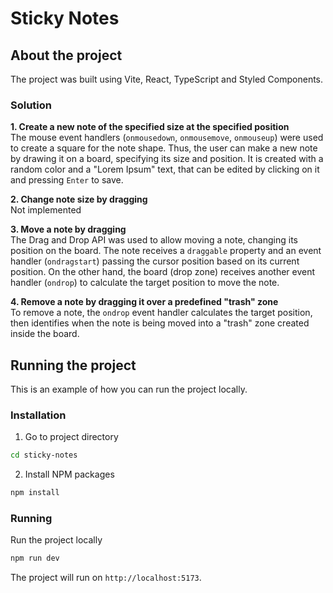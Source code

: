 # Sticky Notes

## About the project

The project was built using Vite, React, TypeScript and Styled Components.

### Solution

**1. Create a new note of the specified size at the specified position**  
 The mouse event handlers (`onmousedown`, `onmousemove`, `onmouseup`) were used to create a square for the note shape. Thus, the user can make a new note by drawing it on a board, specifying its size and position. It is created with a random color and a "Lorem Ipsum" text, that can be edited by clicking on it and pressing `Enter` to save.

**2. Change note size by dragging**  
 Not implemented

**3. Move a note by dragging**  
 The Drag and Drop API was used to allow moving a note, changing its position on the board. The note receives a `draggable` property and an event handler (`ondragstart`) passing the cursor position based on its current position. On the other hand, the board (drop zone) receives another event handler (`ondrop`) to calculate the target position to move the note.

**4. Remove a note by dragging it over a predefined "trash" zone**  
 To remove a note, the `ondrop` event handler calculates the target position, then identifies when the note is being moved into a "trash" zone created inside the board.

## Running the project

This is an example of how you can run the project locally.

### Installation

1. Go to project directory

```sh
cd sticky-notes
```

2. Install NPM packages

```sh
npm install
```

### Running

Run the project locally

```sh
npm run dev
```

The project will run on `http://localhost:5173`.
